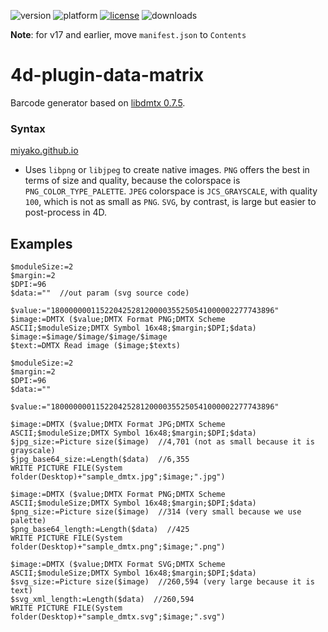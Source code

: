 ![version](https://img.shields.io/badge/version-17%2B-3E8B93)
![platform](https://img.shields.io/static/v1?label=platform&message=mac-intel%20|%20mac-arm%20|%20win-64&color=blue)
[![license](https://img.shields.io/github/license/miyako/4d-plugin-data-matrix)](LICENSE)
![downloads](https://img.shields.io/github/downloads/miyako/4d-plugin-data-matrix/total)

**Note**: for v17 and earlier, move `manifest.json` to `Contents`

# 4d-plugin-data-matrix
Barcode generator based on [libdmtx 0.7.5](https://github.com/dmtx/libdmtx).

### Syntax

[miyako.github.io](https://miyako.github.io/2019/08/17/4d-plugin-data-matrix.html)

* Uses ``libpng`` or ``libjpeg`` to create native images. ``PNG`` offers the best in terms of size and quality, because the colorspace is ``PNG_COLOR_TYPE_PALETTE``. ``JPEG`` colorspace  is ``JCS_GRAYSCALE``, with quality ``100``, which is not as small as ``PNG``. ``SVG``, by contrast, is large but easier to post-process in 4D.

## Examples

```4d
$moduleSize:=2
$margin:=2
$DPI:=96
$data:=""  //out param (svg source code)

$value:="18000000011522042528120000355250541000002277743896"
$image:=DMTX ($value;DMTX Format PNG;DMTX Scheme ASCII;$moduleSize;DMTX Symbol 16x48;$margin;$DPI;$data)
$image:=$image/$image/$image/$image
$text:=DMTX Read image ($image;$texts)
```

```4d
$moduleSize:=2
$margin:=2
$DPI:=96
$data:=""

$value:="18000000011522042528120000355250541000002277743896"

$image:=DMTX ($value;DMTX Format JPG;DMTX Scheme ASCII;$moduleSize;DMTX Symbol 16x48;$margin;$DPI;$data)
$jpg_size:=Picture size($image)  //4,701 (not as small because it is grayscale)
$jpg_base64_size:=Length($data)  //6,355
WRITE PICTURE FILE(System folder(Desktop)+"sample_dmtx.jpg";$image;".jpg")

$image:=DMTX ($value;DMTX Format PNG;DMTX Scheme ASCII;$moduleSize;DMTX Symbol 16x48;$margin;$DPI;$data)
$png_size:=Picture size($image)  //314 (very small because we use palette)
$png_base64_length:=Length($data)  //425
WRITE PICTURE FILE(System folder(Desktop)+"sample_dmtx.png";$image;".png")

$image:=DMTX ($value;DMTX Format SVG;DMTX Scheme ASCII;$moduleSize;DMTX Symbol 16x48;$margin;$DPI;$data)
$svg_size:=Picture size($image)  //260,594 (very large because it is text) 
$svg_xml_length:=Length($data)  //260,594
WRITE PICTURE FILE(System folder(Desktop)+"sample_dmtx.svg";$image;".svg")
```
